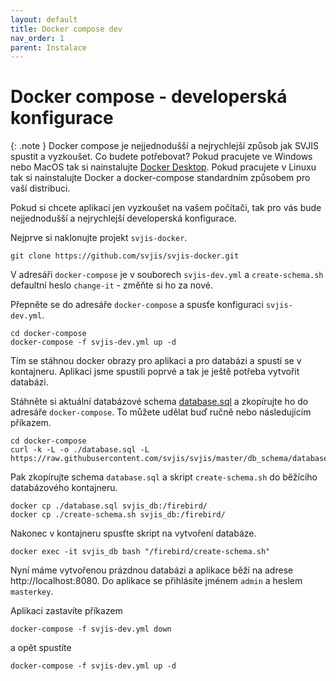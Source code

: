 ```yaml
---
layout: default
title: Docker compose dev
nav_order: 1
parent: Instalace
---
```


# Docker compose - developerská konfigurace

{: .note }
Docker compose je nejjednodušší a nejrychlejší způsob jak SVJIS spustit a vyzkoušet. Co budete potřebovat? Pokud pracujete ve Windows nebo MacOS tak si nainstalujte [Docker Desktop](https://www.docker.com/products/docker-desktop). Pokud pracujete v Linuxu tak si nainstalujte Docker a docker-compose standardním způsobem pro vaší distribuci.

Pokud si chcete aplikaci jen vyzkoušet na vašem počítači, tak pro vás bude nejjednodušší a nejrychlejší developerská konfigurace.

Nejprve si naklonujte projekt `svjis-docker`.

```
git clone https://github.com/svjis/svjis-docker.git
```

V adresáři `docker-compose` je v souborech `svjis-dev.yml` a `create-schema.sh` defaultní heslo `change-it` - změňte si ho za nové.

Přepněte se do adresáře `docker-compose` a spusťe konfiguraci `svjis-dev.yml`.

```
cd docker-compose
docker-compose -f svjis-dev.yml up -d
```

Tím se stáhnou docker obrazy pro aplikaci a pro databázi a spustí se v kontajneru. Aplikaci jsme spustili poprvé a tak je ještě potřeba vytvořit databázi. 

Stáhněte si aktuální databázové schema [database.sql](https://raw.githubusercontent.com/svjis/svjis/master/db_schema/database.sql) a zkopírujte ho do adresáře `docker-compose`. To můžete udělat buď ručně nebo následujícím příkazem.

```
cd docker-compose
curl -k -L -o ./database.sql -L https://raw.githubusercontent.com/svjis/svjis/master/db_schema/database.sql
```

Pak zkopírujte schema `database.sql` a skript `create-schema.sh` do běžícího databázového kontajneru.

```
docker cp ./database.sql svjis_db:/firebird/
docker cp ./create-schema.sh svjis_db:/firebird/
```

Nakonec v kontajneru spusťte skript na vytvoření databáze.

```
docker exec -it svjis_db bash "/firebird/create-schema.sh"
```

Nyní máme vytvořenou prázdnou databázi a aplikace běží na adrese http://localhost:8080. Do aplikace se přihlásíte jménem `admin` a heslem `masterkey`.

Aplikaci zastavíte příkazem

```
docker-compose -f svjis-dev.yml down
```

a opět spustíte

```
docker-compose -f svjis-dev.yml up -d
```
